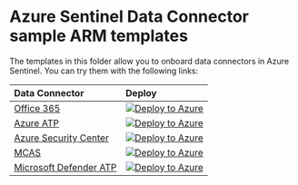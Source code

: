 # Azure Sentinel Data Connector sample ARM templates

The templates in this folder allow you to onboard data connectors in Azure Sentinel. You can try them with the following links:

| Data Connector | Deploy |
| :---| :---|
| [Office 365](https://github.com/javiersoriano/Azure-Sentinel/blob/javier-arm/Tools/ARM-Templates/DataConnectors/Office365.json) | [![Deploy to Azure](https://aka.ms/deploytoazurebutton)](https://portal.azure.com/#create/Microsoft.Template/uri/https%3A%2F%2Fraw.githubusercontent.com%2Fjaviersoriano%2FAzure-Sentinel%2Fjavier-arm%2FTools%2FARM-Templates%2FDataConnectors%2FOffice365.json) |
| [Azure ATP](https://github.com/javiersoriano/Azure-Sentinel/blob/javier-arm/Tools/ARM-Templates/DataConnectors/AzureATP.json) | [![Deploy to Azure](https://aka.ms/deploytoazurebutton)](https://portal.azure.com/#create/Microsoft.Template/uri/https%3A%2F%2Fraw.githubusercontent.com%2Fjaviersoriano%2FAzure-Sentinel%2Fjavier-arm%2FTools%2FARM-Templates%2FDataConnectors%2FAzureATP.json) |
| [Azure Security Center](https://github.com/javiersoriano/Azure-Sentinel/blob/javier-arm/Tools/ARM-Templates/DataConnectors/AzureSecurityCenter.json) | [![Deploy to Azure](https://aka.ms/deploytoazurebutton)](https://portal.azure.com/#create/Microsoft.Template/uri/https%3A%2F%2Fraw.githubusercontent.com%2Fjaviersoriano%2FAzure-Sentinel%2Fjavier-arm%2FTools%2FARM-Templates%2FDataConnectors%2FAzureSecurityCenter.json) |
| [MCAS](https://github.com/javiersoriano/Azure-Sentinel/blob/javier-arm/Tools/ARM-Templates/DataConnectors/MCAS.json) | [![Deploy to Azure](https://aka.ms/deploytoazurebutton)](https://portal.azure.com/#create/Microsoft.Template/uri/https%3A%2F%2Fraw.githubusercontent.com%2Fjaviersoriano%2FAzure-Sentinel%2Fjavier-arm%2FTools%2FARM-Templates%2FDataConnectors%2FMCAS.json) |
| [Microsoft Defender ATP](https://github.com/javiersoriano/Azure-Sentinel/blob/javier-arm/Tools/ARM-Templates/DataConnectors/MDATP.json) | [![Deploy to Azure](https://aka.ms/deploytoazurebutton)](https://portal.azure.com/#create/Microsoft.Template/uri/https%3A%2F%2Fraw.githubusercontent.com%2Fjaviersoriano%2FAzure-Sentinel%2Fjavier-arm%2FTools%2FARM-Templates%2FDataConnectors%2FMDATP.json) |
